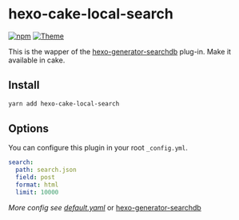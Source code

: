 # hexo-cake-local-search

[![npm](https://img.shields.io/npm/v/hexo-cake-local-search.svg)](https://www.npmjs.com/package/hexo-cake-local-search)
[![Theme](https://img.shields.io/badge/Theme-Cake:1.4.0+-blue.svg)](https://github.com/jiangtj/hexo-theme-cake)

This is the wapper of the [hexo-generator-searchdb](https://github.com/theme-next/hexo-generator-searchdb) plug-in. Make it available in cake.

## Install

``` bash
yarn add hexo-cake-local-search
```

## Options

You can configure this plugin in your root `_config.yml`.

``` yaml
search:
  path: search.json
  field: post
  format: html
  limit: 10000
```

*More config see [default.yaml](default.yaml)* or [hexo-generator-searchdb](https://github.com/theme-next/hexo-generator-searchdb)
